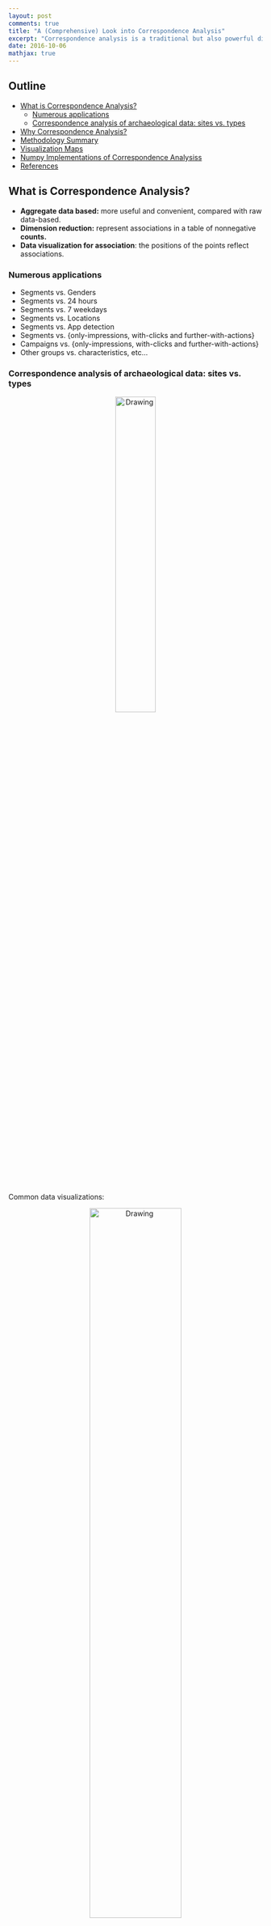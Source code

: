 ```yaml
---
layout: post
comments: true
title: "A (Comprehensive) Look into Correspondence Analysis"
excerpt: "Correspondence analysis is a traditional but also powerful dimension reduction technique. The post introduces motivation for correspondence analsis and provides detailed explanation for it."
date: 2016-10-06
mathjax: true
---
```


## Outline
- [What is Correspondence Analysis?](#What-is-Correspondence-Analysis?)
  * [Numerous applications](#Numerous-applications)
  * [Correspondence analysis of archaeological data: sites vs. types](#Correspondence-analysis-of-archaeological-data:-sites-vs.-types)
- [Why Correspondence Analysis?](#Why-Correspondence-Analysis?)
- [Methodology Summary](#Methodology-Summary)
- [Visualization Maps](#Visualization-Maps)
- [Numpy Implementations of Correspondence Analysiss](#Numpy-Implementations-of-Correspondence-Analysis)
- [References](#References)

## What is Correspondence Analysis?
- **Aggregate data based:** more useful and convenient, compared with raw data-based.
- **Dimension reduction:** represent associations in a table of nonnegative **counts.**
- **Data visualization for association**: the positions of the points reflect associations.

### Numerous applications

- Segments vs. Genders
- Segments vs. 24 hours
- Segments vs. 7 weekdays
- Segments vs. Locations
- Segments vs. App detection
- Segments vs. {only-impressions, with-clicks and further-with-actions}
- Campaigns vs. {only-impressions, with-clicks and further-with-actions}
- Other groups vs. characteristics, etc...

### Correspondence analysis of archaeological data: sites vs. types
<div style="text-align:center"><img src="/images/contingency_table.png" alt="Drawing" width="40%"/></div>

Common data visualizations:

<div style="text-align:center"><img src="/images/site_type_profile.png" alt="Drawing" width="60%"/></div>

However, common data visualizations of type by site (left) and site by type (right) **cannot quantify associations.**

**Correspondence analysis vidualization:**

<div style="text-align:center"><img src="/images/ca_demo.png" alt="Drawing" width="40%"/></div>

- **Sites association:** 
  * *P1* and *P2* are close together, and thus have similar **type profiles**
  * *P0* ad *P6* are far apart, and thus have different type profiles
- **Types association:**
  * *A*, *B*, *C* and *D* have different **site profiles**
- **Site and type association:** (rough, see later)
  * Site *P0* is associated almost exclusively with type *D*
  * Site *P6* is similarly associated with type *C*
  * Sites *P1*, *P2* and *P3* (to lesser degrees) are associated with type *A*
- **Measure of retained information:**
  * **Inertia:** amount of retained information with
    - 1st dimension: $$\lambda^2_1 = 0.28 (55\%)$$
    - 2nd dimension: $$\lambda^2_2 = 0.17 (28\%)$$
  * The two dimensions account for $$55\% + 28\% = 88\%$$ of the total inertia
  * The representations fits the data well

## Why Correspondence Analysis?

**French authors dataset:**
- Goal: Derive a map that reveals the **similarities in punctuation style between authors.**
- Note: Zola, who wrote a *small* novel under a pseudonym of Aloz.


```python
from __future__ import division
from __future__ import print_function

import numpy as np
import scipy as sp 
import pandas as pd
```

```python
data = {'period': [7836, 53655, 115615, 161926, 38177, 46371, 2699],
        'comma': [13112, 102383, 184541, 340479, 105101, 58367, 5675],
        'others': [6026, 42413, 59226, 62754, 12670, 14299, 1046]}
data = pd.DataFrame(data, columns=['period', 'comma', 'others'],
                    index=['Rousseau', 'Chateaubriand', 'Hugo', \
                           'Zola', 'Proust', 'Giraudoux', 'Aloz'])
data
```

<div>
<table border="1" class="dataframe">
  <thead>
    <tr style="text-align: right;">
      <th></th>
      <th>period</th>
      <th>comma</th>
      <th>others</th>
    </tr>
  </thead>
  <tbody>
    <tr>
      <th>Rousseau</th>
      <td>7836</td>
      <td>13112</td>
      <td>6026</td>
    </tr>
    <tr>
      <th>Chateaubriand</th>
      <td>53655</td>
      <td>102383</td>
      <td>42413</td>
    </tr>
    <tr>
      <th>Hugo</th>
      <td>115615</td>
      <td>184541</td>
      <td>59226</td>
    </tr>
    <tr>
      <th>Zola</th>
      <td>161926</td>
      <td>340479</td>
      <td>62754</td>
    </tr>
    <tr>
      <th>Proust</th>
      <td>38177</td>
      <td>105101</td>
      <td>12670</td>
    </tr>
    <tr>
      <th>Giraudoux</th>
      <td>46371</td>
      <td>58367</td>
      <td>14299</td>
    </tr>
    <tr>
      <th>Aloz</th>
      <td>2699</td>
      <td>5675</td>
      <td>1046</td>
    </tr>
  </tbody>
</table>
</div>

First (bad) idea: PCA (sometimes)

- Aloz punctuates the style similarity as Zola, but is farther away from Zola than any authors.
- That is because **PCA is mainly sensitive to the number** of produced punctuation marks. 

<div style="text-align:center"><img src="/images/pca_french_authors.png" alt="Drawing" width="60%"/></div>

Correspondence analysis is successful:

- From correspondence analysis results, Aloz and Zola are close together!
- It successfully **reveals profile (style) similarity.**

<div style="text-align:center"><img src="/images/ca_french_authors.png" alt="Drawing" width="50%"/></div>

## Methodology Summary
Correspondence Analysis is based on **generalized singular value decomposition (SVD),** which is similar to **principal component analysis (PCA),** except that the former applies to categorical rather than continuous data; for introduction to PCA and SVD, see [my post](https://bowen0701.github.io/2016/10/05/pca-svd/).

- Let the observed data be a **contigency table** of *unscaled* **counts** which is summarized data,

$$
\underset{(I \times J)}X = \{x_{ij}\} =
\begin{bmatrix}
x_{11} & \cdots & x_{1J} \\
\vdots &        & \vdots \\ 
x_{I1} & \cdots & x_{IJ}
\end{bmatrix}
$$

- The rows and columns of $$X$$ correspond to different **categories (groups)** of different **characteristics.**

Define:
- **Correspondence matrix**: divide $$x_{ij}$$ by **total count,** $$n = \textstyle \sum_{i=1}^I \sum_{j=1}^J x_{ij}$$, to obtain

$$
p_{ij} = \frac{1}{n} x_{ij}, or 
\underset{I \times J}P = \frac{1}{n} X
$$

- **Row and column profiles:**

$$
r_i = \sum_{j=1}^J p_{ij} = \frac{1}{n} \sum_{j=1}^J x_{ij}, or \underset{I \times 1} r = P \mathbf{1}_J
$$
$$
c_j = \sum_{i=1}^I p_{ij} = \frac{1}{n} \sum_{i=1}^I x_{ij}, or \underset{J \times 1} c = P^T \mathbf{1}_I
$$

- Diagonal matrices with elements of $$r$$ and $$c$$:

$$
D_r = diag(r_1,...,r_I)
$$
$$
D_c = diag(c_1,...,c_J)
$$

**Correspondence analysis:**
- It can be formulated as the **reduced rank-K "weighted" least squares approximation** to select $$\widehat{P} = \{p_{ij}\}$$ which **minimizes**

$$
\sum_{i=1}^I \sum_{j=1}^J \frac{\left( p_{ij} - \widehat{p}_{ij} \right)^2}{r_i c_j}
= tr \left[ \left( D_r^{-1/2} (P - \widehat{P}) D_c^{-1/2} \right) \left( D_r^{-1/2} (P - \widehat{P}) D_c^{-1/2} \right)^T \right]
$$

- **Result from (Johnson & Wichern, 2002, p. 72):** The term $$r c^T$$ is common to the approximation $$\widehat{P}$$ whatever the correspondence matrix $$P$$.
- Thus, it is equivalent to minimize

$$
tr \left[ \left( D_r^{-1/2} (P - r c^T - \widehat{P}) D_c^{-1/2} \right) \left( D_r^{-1/2} (P - r c^T - \widehat{P}) D_c^{-1/2} \right)^T \right]
$$

- Similarly with SVD, compute the **SVD of $$D_r^{-1/2} (P - r c^T) D_c^{-1/2}$$**:

$$
D_r^{-1/2} (P - r c^T) D_c^{-1/2} = U \Sigma V^T
$$

where $$U$$ and $$V$$ are *orthogonal* matrices with $$U^T U = V^T V = I$$, and $$\Sigma$$ is a rank-K *diagonal* matrix.

- Thus,

$$
P - r c^T = D_r^{1/2} \left( U \Sigma V^T \right) D_c^{1/2}
          = A \Sigma B^T
$$

where $$A = D_r^{1/2} U$$ and $$B = D_c^{1/2} V$$.

- The above decomposition is often called **generalized SVD:**

$$
P - r c^T = A \Sigma B, \mbox{ with } A^T D_r^{-1} A =  B^T D_c^{-1} B = I
$$

- **Row profile matrix:** divide each row by its sum,

$$
R = D_r^{-1} P = 
\begin{bmatrix}
\frac{p_{11}}{r_1} & \frac{p_{12}}{r_1} & \cdots & \frac{p_{1J}}{r_1} \\
\vdots &        & \vdots \\ 
\frac{p_{I1}}{r_I} & \frac{p_{I2}}{r_I} & \cdots & \frac{p_{IJ}}{r_I} \\
\end{bmatrix}
$$

- **Column profile matrix:** divide each column by its sum,

$$
C = P D_c^{-1} = 
\begin{bmatrix}
\frac{p_{11}}{c_1} & \frac{p_{12}}{c_2} & \cdots & \frac{p_{1J}}{c_J} \\
\vdots &        & \vdots \\ 
\frac{p_{I1}}{c_1} & \frac{p_{I2}}{c_2} & \cdots & \frac{p_{IJ}}{c_J} \\
\end{bmatrix}
$$

- **Row deviations from average row profile:**

$$
R - \mathbf{1}_I c^T = D_r^{-1} P - \mathbf{1}_I c^T
         = D_r^{-1} (P - rc^T)
         = D_r^{-1} A \Sigma B^T \\
         = D_r^{-1} \left( D_r^{1/2} U \right) \Sigma B^T
         = D_r^{-1/2} U \Sigma B^T
$$

- **Column deviations from average column profile:** similarly,

$$
(C - r\mathbf{1}_J^T)^T = D_c^{-1} P - r\mathbf{1}_J^T
                        =  D_c^{-1/2} V \Sigma A^T 
$$

Hence, we can obtain coordinates of the row and column profiles:

- **Principal coordinates of rows:** The coordinates for $$(R - \mathbf{1}_I c^T)$$ w.r.t. the axes of $$b_1,...,b_J$$ are given by the columns of

$$
F = D_r^{-1/2} U \Sigma
$$

- **Principal coordinates of columns:** The coordinates for $$(C - r\mathbf{1}_J^T)^T$$ w.r.t. the axes of $$a_1,...,a_I$$ are given by the columns of

$$
G = D_c^{-1/2} V \Sigma
$$

- **Standard coordinates of rows:**

$$
\Phi = D_r^{-1/2} U
$$

- **Standard coordinates of columns:**

$$
\Gamma = D_c^{-1/2} V
$$

- Relationship:

$$
F^T D_r F = G^T D_c G = \Sigma^2
$$
$$
\Phi^T D_r \Phi = \Gamma^T D_c \Gamma = I
$$

**Inertia:** total variance of the correspondence matrix $$P$$, which resembles a chi-square statistic,

$$
Inertia = \sum_{i=1}^I \sum_{j=1}^J \frac{\left( p_{ij} - r_i c_j \right)^2}{r_i c_j} 
        = \sum_{k=1}^K \lambda_k^2
$$


**Evaluation of 2D graphical display:**
- **Inertia associated with dimension $$k$$, for $$k = 1,2$$:** $$\lambda_k^2$$.
- **Proportion of total inertia:** explained total variance; the larger, the better.

$$
\frac{\left(\lambda_1^2 + \lambda_2^2 \right)}{\sum_{k=1}^K \lambda_k^2}
$$

## Visualization Maps

- **(1) Symmetric map:** $$(F, G)$$, rows and columns in principal coordinates.
- **(2) Asymmetric map with row principal:** $$(F, \Gamma)$$, rows (of more interest) in principal and columns in standard coordinates.
- **(3) Asymmetric map with column principal:** $$(\Phi, G)$$, rows in standard and columns (of more interest) in principal corordinates. 

For interpretation details please see (Greenacre, 2007, p. 66 - 72).

**Symmetric map (1):**
- Since principal coordinates of rows and columns, $$(F, G)$$, are scaled similarly, **joint display of two separate maps** finds some justification.
- Thus, **row-to-row distance interpretation** (and **column-to-column distance interpretation**) are meaningful.
- However, there is a **danger in row-to-column distance interpretation:** not possible to deduce from the closeness of a row and column point the fact that the corresponding row and column necessarily have a high association, since the row space and column space are different.

**Asymmetric maps (2) and (3):**
- Notice that the **row and column points in biplot lie in the same space (why? since $$F$$ is with respect to basis $$B$$, and $$\Gamma B^T = I$$),** thus not only **row-to-row and column-to-column distance interpretations**, but also **row-to-column distance interpretation** are meaningful.
- Hence, closeness of a row and column point indicates a high association; we can calculate **row-to-column distances for one column at a time.**

**Interpretations:**

- Asymmetric plots allow us to intuitively interpret the **row-to-row, column-to-column, and row-to-column distances,** especially if the first two components have a large proportion of the total inertia.
- However, the **principal points on an asymmetric plot might appear too close to each other in the center of the map,** which makes the graph difficult to view. In the case, we may **also display a symmetric plot** to more clearly view the relationships among either the row or column categories.

**Example: Smoking dataset:**

<div style="text-align:center"><img src="/images/ca_smoking_data.png" alt="Drawing" width="50%"/></div>

Figures 9.2 in Greenacre (2007):

<div style="text-align:center"><img src="/images/ca_asym_rowpricipal.png" alt="Drawing" width="50%"/></div>

Figures 9.4 in Greenacre (2007):

<div style="text-align:center"><img src="/images/ca_asym_colpricipal.png" alt="Drawing" width="50%"/></div>

Figures 9.5 in Greenacre (2007):
<div style="text-align:center"><img src="/images/ca_sym.png" alt="Drawing" width="50%"/></div>

## Numpy Implementations of Correspondence Analysis 

```python
# https://github.com/bowen0701/machine-learning/blob/master/numpy_correspondence_analysis.py
from __future__ import absolute_import
from __future__ import division
from __future__ import print_function

import numpy as np
import scipy as sp 
import pandas as pd
from numpy.linalg import svd

class CorrespondenceAnalysis(object):
    """Correspondence analysis (CA).
    
    Methods:
      fit: Fit correspondence analysis.
      get_coordinates: Get symmetric or asymmetric map coordinates.
      score_inertia: Get score inertia.

    ### Usage
    corranal = CA(aggregate_cnt)
    corranal.fit()
    coord_df = corranal.get_coordinates()
    inertia_prop = corranal.score_inertia()
    """

    def __init__(self, df):
        """Create a new Correspondence Analysis.
        
        Args:
          df: Pandas DataFrame, with row and column names.
          
        Raises:
          TypeError: Input data  is not a pandas DataFrame
          ValueError: Input data  contains missing values.
          TypeError: Input data  contains data types other than numeric.
        """
        if isinstance(df, pd.DataFrame) is not True:
            raise TypeError('Input data is not a Pandas DataFrame.')  
        self._rows = np.array(df.index)
        self._cols = np.array(df.columns)
        self._np_data = np.array(df.values)      
        if np.isnan(self._np_data).any():
            raise ValueError('Input data contains missing values.')
        if np.issubdtype(self._np_data.dtype, np.number) is not True:
            raise TypeError('Input data contains data types other than numeric.')

    def fit(self):
        """Compute Correspondence Analysis.

        Fit method is to
          - perform generalized singular value decomposition (SVD) for 
            correspondence matrix and 
          - compute principal and standard coordinates for rows and columns.

        Returns:
          self: Object.
        """     
        p_corrmat = self._np_data / self._np_data.sum()
        r_profile = p_corrmat.sum(axis=1).reshape(p_corrmat.shape[0], 1)
        c_profile = p_corrmat.sum(axis=0).reshape(p_corrmat.shape[1], 1)
        Dr_invsqrt = np.diag(np.power(r_profile, -1/2).T[0])
        Dc_invsqrt = np.diag(np.power(c_profile, -1/2).T[0])
        ker_mat = np.subtract(p_corrmat, np.dot(r_profile, c_profile.T))
        left_mat = Dr_invsqrt
        right_mat = Dc_invsqrt
        weighted_lse = left_mat.dot(ker_mat).dot(right_mat)
        U, sv, Vt = svd(weighted_lse, full_matrices=False)
        self._Dr_invsqrt = Dr_invsqrt
        self._Dc_invsqrt = Dc_invsqrt
        self._U = U
        self._V = Vt.T
        self._SV = np.diag(sv)
        self._inertia = np.power(sv, 2)
        # Pricipal coordinates for rows and columns.
        self._F = self._Dr_invsqrt.dot(self._U).dot(self._SV)
        self._G = self._Dc_invsqrt.dot(self._V).dot(self._SV)
        # Standard coordinates for rows and columns.
        self._Phi = self._Dr_invsqrt.dot(self._U)
        self._Gam = self._Dc_invsqrt.dot(self._V)
        return self
    
    def _coordinates_df(self, array_x1, array_x2):
        """Create pandas DataFrame with coordinates in rows and columns.
        
        Args:
          array_x1: numpy array, coordinates in rows.
          array_x2: numpy array, coordinates in columns.
        
        Returns:
          coord_df: A Pandas DataFrame with columns 
            {'x_1',..., 'x_K', 'point', 'coord'}:
            - x_k, k=1,...,K: K-dimensional coordinates.
            - point: row and column points for labeling.
            - coord: {'row', 'col'}, indicates row point or column point.
        """
        row_df = pd.DataFrame(
            array_x1, 
            columns=['x' +  str(i) for i in (np.arange(array_x1.shape[1]) + 1)])
        row_df['point'] = self._rows
        row_df['coord'] = 'row'
        col_df = pd.DataFrame(
            array_x2, 
            columns=['x' +  str(i) for i in (np.arange(array_x2.shape[1]) + 1)])
        col_df['point'] = self._cols
        col_df['coord'] = 'col'         
        coord_df = pd.concat([row_df, col_df], ignore_index=True)
        return coord_df
    
    def get_coordinates(self, option='symmetric'):
        """Take coordinates in rows and columns for symmetric or assymetric map.
        
        For symmetric vs. asymmetric map:
          - For symmetric map, we can catch row-to-row and column-to-column 
            association (maybe not row-to-column association); 
          - For asymmetric map, we can further catch row-to-column association.
        
        Args:
          option: string, in one of the following three:
            'symmetric': symmetric map with 
              - rows and columns in principal coordinates.
            'rowprincipal': asymmetric map with 
              - rows in principal coordinates and 
              - columns in standard coordinates.  
            'colprincipal': asymmetric map with 
              - rows in standard coordinates and 
              - columns in principal coordinates.
        
        Returns:
          Pandas DataFrame, contains coordinates, row and column points.
        
        Raises:
          ValueError: Option only includes {"symmetric", "rowprincipal", "colprincipal"}.
        """     
        if option == 'symmetric':
            # Symmetric map
            return self._coordinates_df(self._F, self._G)
        elif option == 'rowprincipal':
            # Row principal asymmetric map
            return self._coordinates_df(self._F, self._Gam)
        elif option == 'colprincipal':
            # Column principal asymmetric map
            return self._coordinates_df(self._Phi, self._G)
        else:
            raise ValueError(
                'Option only includes {"symmetric", "rowprincipal", "colprincipal"}.')

    def score_inertia(self):
        """Score inertia.
        
        Returns:
          A NumPy array, contains proportions of total inertia explained 
            in coordinate dimensions.
        """
        inertia = self._inertia
        inertia_prop = (inertia / inertia.sum()).cumsum()
        return inertia_prop
```

---

Cited as:

```
@article{li2016pcasvd,
  title   = "A (Comprehensive) Look into Correspondence Analysis",
  author  = "Li, Bowen",
  journal = "https://bowen0701.github.io/",
  year    = "2016",
  url     = "https://bowen0701.github.io/2016/10/06/correspondence-analysis/"
}
```

*If you notice mistakes and errors in this post, don’t hesitate to contact me at [bowen0701 at gmail dot com] and I would be grateful to be able to correct them.*

See you in the next post. :-)

## References

[1] Johnson & Wichern (2002). Applied Multivariate Statistical Analysis.

[2] Nenadic & Greenacre (JSS, 2007). Correspondence Analysis in R, with Two- and Three-dimensional Graphics: The ca Package.

[3] Greenacre (2007). Correspondence Analysis in Practice.

[4] Greenacre (2010). Biplots in Practice.
